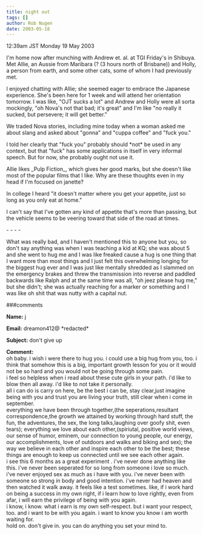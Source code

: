 ```yaml
---
title: night out
tags: []
author: Rob Nugen
date: 2003-05-18
---
```


<p class=date>12:39am JST Monday 19 May 2003</p>

<p>I'm home now after munching with Andrew et. al. at TGI Friday's in
Shibuya.  Met Allie, an Aussie from Maribara (? (3 hours north of
Brisbane)) and Holly, a person from earth, and some other cats, some
of whom I had previously met.</p>

<p>I enjoyed chatting with Allie; she seemed eager to embrace the
Japanese experience.  She's been here for 1 week and will attend her
orientation tomorrow.  I was like, "OJT sucks a lot" and Andrew and
Holly were all sorta mockingly, "oh Nova's not that bad; it's great"
and I'm like "no really it sucked, but persevere; it will get
better."</p>

<p>We traded Nova stories, including mine today when a woman asked me
about slang and asked about "gonna" and "cuppa coffee" and "fuck
you."</p>

<p>I told her clearly that "fuck you" probably should *not* be used in
any context, but that "fuck" has some applications in itself in very
informal speech.  But for now, she probably ought not use it.</p>

<p>Allie likes _Pulp Fiction_, which gives her good marks, but she
doesn't like most of the popular films that I like.  Why are these
thoughts even in my head if I'm focused on janette?</p>

<p>In college I heard "it doesn't matter where you get your appetite,
just so long as you only eat at home."</p>

<p>I can't say that I've gotten any kind of appetite that's more than
passing, but the vehicle seems to be veering toward that side of the
road at times.</p>

<p>- - - -</p>

<p>What was really bad, and I haven't mentioned this to anyone but
you, so don't say anything was when I was teaching a kid at KQ; she
was about 5 and she went to hug me and I was like freaked cause a hug
is one thing that I want more than most things and I just felt this
overwhelming longing for the biggest hug ever and I was just like
mentally shredded as I slammed on the emergency brakes and threw the
transmission into reverse and paddled backwards like Ralph and at the
same time was all, "oh jeez please hug me," but she didn't; she was
actually reaching for a marker or something and I was like oh shit
that was nutty with a capital nut.</p>

###comments

<p><b>Name:</b> j

<p><b>Email:</b> dreamon412@ *redacted*

<p><b>Subject:</b> don't give up

<p><b>Comment:</b>
<br>oh baby.  i wish i were there to hug you.  i could use a big hug from you, too.   i think that somehow this is a big, important growth lesson for you or it would not be so hard and you would not be going through some pain. <br>
  i feel so helpless when i read about these cute girls in your path.  i'd like to blow then all away. i'd like to not take it personally. <br>
 all i can do is carry on here, be the best i can be, stay clear,just imagine being with you and trust you are living your truth, still clear when i come in september.<br>
  everything we have been through together,(the seperations,resultant correspondence,the growth we attained by working through hard stuff, the fun, the adventures, the sex, the long talks,laughing over goofy shit, even tears); everything we love about each other,(spiriutal, positive world views, our sense of humor, eminem, our connection to young people, our energy, our accomplishments, love of outdoors and walks and biking and sex); the way we believe in each other and inspire each other to be the best; these things are enough to keep us connected until we see each other again.<br>
  i see this 6 months as a great experiment .  i've never done anything like this.  i've never been seperated for so long from someone i love so much. i've never enjoyed sex as much as i have with you.  i've never been with someone so strong in body and good intention.  i've never had  heaven and then watched it walk away. it feels like a test sometimes.  like, if i work hard on being a success in my own right, if i learn how to love rightly, even from afar, i will earn the privilege of being with you again. <br>
 i know, i know.  what i earn is my own self-respect.  but i want your respect, too.  and i want to be with you again. i want to know you know i am worth waiting for.<br>
  hold on.  don't give in.  you can do anything you set your mind to. 

